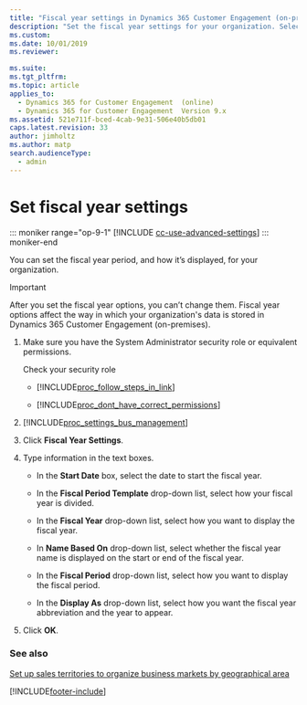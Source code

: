 ```yaml
---
title: "Fiscal year settings in Dynamics 365 Customer Engagement (on-premises)"
description: "Set the fiscal year settings for your organization. Select the start date of the fiscal year, how it's divided, and how you want it to be displayed." 
ms.custom: 
ms.date: 10/01/2019
ms.reviewer: 

ms.suite: 
ms.tgt_pltfrm: 
ms.topic: article
applies_to: 
  - Dynamics 365 for Customer Engagement  (online)
  - Dynamics 365 for Customer Engagement  Version 9.x
ms.assetid: 521e711f-bced-4cab-9e31-506e40b5db01
caps.latest.revision: 33
author: jimholtz
ms.author: matp
search.audienceType: 
  - admin
---
```

# Set fiscal year settings

::: moniker range="op-9-1"
[!INCLUDE [cc-use-advanced-settings](../includes/cc-use-advanced-settings.md)]
::: moniker-end

You can set the fiscal year period, and how it’s displayed, for your organization.  
  
> [!IMPORTANT]
>  After you set the fiscal year options, you can’t change them. Fiscal year options affect the way in which your organization's data is stored in Dynamics 365 Customer Engagement (on-premises).  
  
1. Make sure you have the System Administrator security role or equivalent permissions.
  
    Check your security role  
  
   - [!INCLUDE[proc_follow_steps_in_link](../includes/proc-follow-steps-in-link.md)]  
  
   - [!INCLUDE[proc_dont_have_correct_permissions](../includes/proc-dont-have-correct-permissions.md)]  
  
2. [!INCLUDE[proc_settings_bus_management](../includes/proc-settings-bus-management.md)]  
  
3. Click **Fiscal Year Settings**.  
  
4. Type information in the text boxes.  
  
   -   In the **Start Date** box, select the date to start the fiscal year.  
  
   -   In the **Fiscal Period Template** drop-down list, select how your fiscal year is divided.  
  
   -   In the **Fiscal Year** drop-down list, select how you want to display the fiscal year.  
  
   -   In **Name Based On** drop-down list, select whether the fiscal year name is displayed on the start or end of the fiscal year.  
  
   -   In the **Fiscal Period** drop-down list, select how you want to display the fiscal period.  
  
   -   In the **Display As** drop-down list, select how you want the fiscal year abbreviation and the year to appear.  
  
5. Click **OK**.  
  
### See also  
 [Set up sales territories to organize business markets by geographical area](../admin/set-up-sales-territories-organize-business-markets-geographical-area.md)


[!INCLUDE[footer-include](../../../includes/footer-banner.md)]

